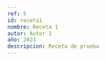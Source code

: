 ```yaml
---
ref: 5
id: receta1
nombre: Receta 1
autor: Autor 1
año: 2023
descripcion: Receta de prueba
---
```


